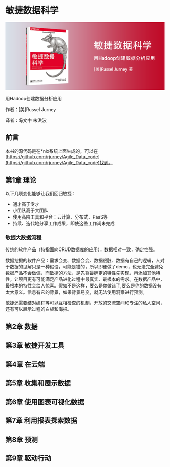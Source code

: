 敏捷数据科学
==========================

![](contents/wx-cover-235-1.png)

用Hadoop创建数据分析应用

作者：[美]Russel Jurney

译者：冯文中 朱洪波

前言
--------------------------

本书的源代码是在*nix系统上面生成的，可以在[https://github.com/rjurney/Agile_Data_code](https://github.com/rjurney/Agile_Data_code)找到。

第1章 理论
--------------------------

以下几项变化能够让我们回归敏捷：

- 通才高于专才
- 小团队高于大团队
- 使用高阶工具和平台：云计算、分布式、PaaS等
- 持续、迭代地分享工作成果，即使这些工作尚未完成

### 敏捷大数据流程

传统的软件产品（特指面向CRUD数据库的应用），数据相对一致，确定性强。

数据挖掘的软件产品：需求会变、数据会变、数据很脏、数据有自己的逻辑，人对于数据的见解只是一种假设，可能是错的，所以即便做了demo，也无法完全避免数据产品不会做偏，而敏捷的方法，是先将最确定的特性先实现，再添加其他特性，让项目更有可能满足产品进化过程中最真实、最根本的需求。在数据产品中，最根本的特性会给人惊喜。假如不是这样，要么是你做错了,要么是你的数据没有太大意义。信息有它的背景，如果背景易变，就无法使用洞察进行预测。

敏捷还需要结对编程等可以互相检查的机制，开放的交流空间和专注的私人空间，还有可以展示过程的白板和海报。

第2章 数据
--------------------------

第3章 敏捷开发工具
--------------------------

第4章 在云端
--------------------------

第5章 收集和展示数据
--------------------------

第6章 使用图表可视化数据
--------------------------

第7章 利用报表探索数据
--------------------------

第8章 预测
--------------------------

第9章 驱动行动
--------------------------